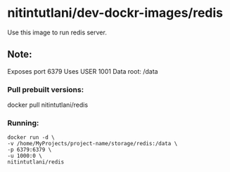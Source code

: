# nitintutlani/dev-dockr-images/redis
  Use this image to run redis server.

 ## Note:

  Exposes port 6379
  Uses USER 1001
  Data root: /data

### Pull prebuilt versions:
  docker pull nitintutlani/redis

### Running:
```
docker run -d \
-v /home/MyProjects/project-name/storage/redis:/data \
-p 6379:6379 \
-u 1000:0 \
nitintutlani/redis
```
